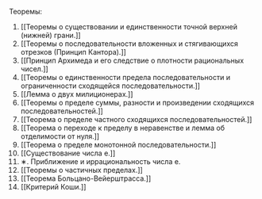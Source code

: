 Теоремы: 
1. [[Теоремы о существовании и единственности точной верхней (нижней) грани.]]
2. [[Теоремы о последовательности вложенных и стягивающихся отрезков (Принцип Кантора).]]
3. [[Принцип Архимеда и его следствие о плотности рациональных чисел.]]
4. [[Теоремы о единственности предела последовательности и ограниченности сходящейся последовательности.]]
5. [[Лемма о двух милиционерах.]]
6. [[Теоремы о пределе суммы, разности и произведении сходящихся последовательностей.]]
7. [[Теорема о пределе частного сходящихся последовательностей.]]
8. [[Теорема о переходе к пределу в неравенстве и лемма об отделимости от нуля.]]
9. [[Теорема о пределе монотонной последовательности.]]
10. [[Существование числа e.]]
11. ∗. Приближение и иррациональность числа e.
12. [[Теоремы о частичных пределах.]]
13. [[Теорема Больцано-Вейерштрасса.]]
14. [[Критерий Коши.]]